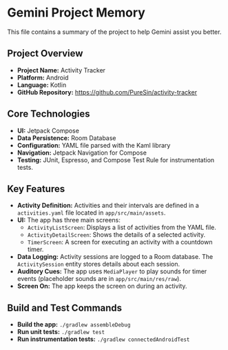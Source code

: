 # Gemini Project Memory

This file contains a summary of the project to help Gemini assist you better.

## Project Overview

- **Project Name:** Activity Tracker
- **Platform:** Android
- **Language:** Kotlin
- **GitHub Repository:** https://github.com/PureSin/activity-tracker

## Core Technologies

- **UI:** Jetpack Compose
- **Data Persistence:** Room Database
- **Configuration:** YAML file parsed with the Kaml library
- **Navigation:** Jetpack Navigation for Compose
- **Testing:** JUnit, Espresso, and Compose Test Rule for instrumentation tests.

## Key Features

- **Activity Definition:** Activities and their intervals are defined in a `activities.yaml` file located in `app/src/main/assets`.
- **UI:** The app has three main screens:
    - `ActivityListScreen`: Displays a list of activities from the YAML file.
    - `ActivityDetailScreen`: Shows the details of a selected activity.
    - `TimerScreen`: A screen for executing an activity with a countdown timer.
- **Data Logging:** Activity sessions are logged to a Room database. The `ActivitySession` entity stores details about each session.
- **Auditory Cues:** The app uses `MediaPlayer` to play sounds for timer events (placeholder sounds are in `app/src/main/res/raw`).
- **Screen On:** The app keeps the screen on during an activity.

## Build and Test Commands

- **Build the app:** `./gradlew assembleDebug`
- **Run unit tests:** `./gradlew test`
- **Run instrumentation tests:** `./gradlew connectedAndroidTest`
